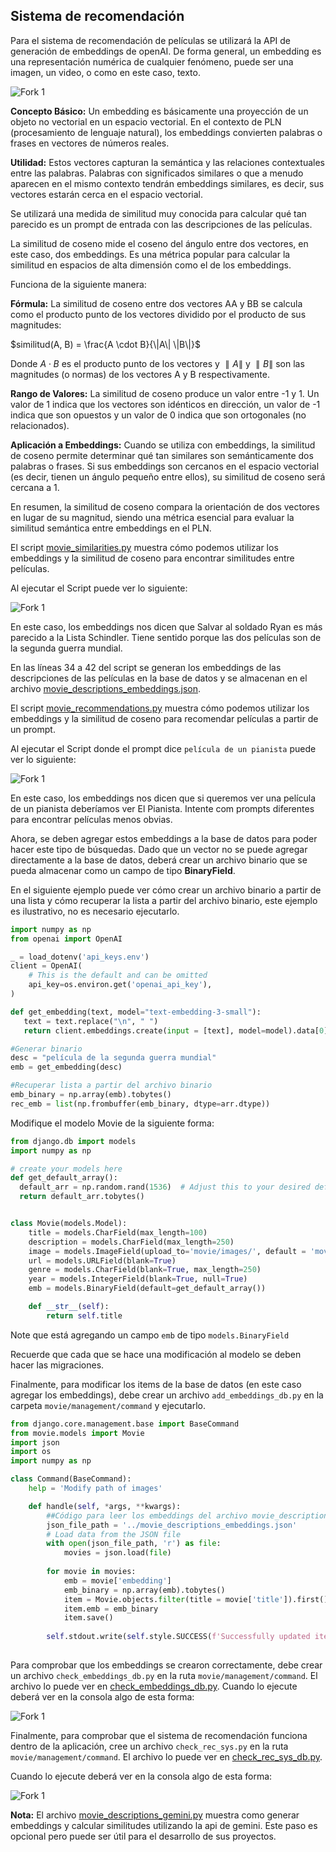 ## Sistema de recomendación

Para el sistema de recomendación de películas se utilizará la API de generación de embeddings de openAI. De forma general, un embedding es una representación numérica de cualquier fenómeno, puede ser una  imagen, un video, o como en este caso, texto.

![Fork 1](imgs/sr1.svg)

__Concepto Básico:__ Un embedding es básicamente una proyección de un objeto no vectorial en un espacio vectorial. En el contexto de PLN (procesamiento de lenguaje natural), los embeddings convierten palabras o frases en vectores de números reales.

__Utilidad:__ Estos vectores capturan la semántica y las relaciones contextuales entre las palabras. Palabras con significados similares o que a menudo aparecen en el mismo contexto tendrán embeddings similares, es decir, sus vectores estarán cerca en el espacio vectorial.

Se utilizará una medida de similitud muy conocida para calcular qué tan parecido es un prompt de entrada con las descripciones de las películas. 

La similitud de coseno mide el coseno del ángulo entre dos vectores, en este caso, dos embeddings. Es una métrica popular para calcular la similitud en espacios de alta dimensión como el de los embeddings.

Funciona de la siguiente manera:

__Fórmula:__ La similitud de coseno entre dos vectores AA y BB se calcula como el producto punto de los vectores dividido por el producto de sus magnitudes:

$similitud(A, B) = \frac{A \cdot B}{\|A\| \|B\|}$

Donde $A⋅B$ es el producto punto de los vectores y $∥A∥$ y $∥B∥$ son las magnitudes (o normas) de los vectores A y B respectivamente.

__Rango de Valores:__ La similitud de coseno produce un valor entre -1 y 1. Un valor de 1 indica que los vectores son idénticos en dirección, un valor de -1 indica que son opuestos y un valor de 0 indica que son ortogonales (no relacionados).

__Aplicación a Embeddings:__ Cuando se utiliza con embeddings, la similitud de coseno permite determinar qué tan similares son semánticamente dos palabras o frases. Si sus embeddings son cercanos en el espacio vectorial (es decir, tienen un ángulo pequeño entre ellos), su similitud de coseno será cercana a 1.

En resumen, la similitud de coseno compara la orientación de dos vectores en lugar de su magnitud, siendo una métrica esencial para evaluar la similitud semántica entre embeddings en el PLN.

El script [movie_similarities.py](movie_similarities.py) muestra cómo podemos utilizar los embeddings y la similitud de coseno para encontrar similitudes entre películas.

Al ejecutar el Script puede ver lo siguiente:

![Fork 1](imgs/rs2a.png)

En este caso, los embeddings nos dicen que Salvar al soldado Ryan es más parecido a la Lista Schindler. Tiene sentido porque las dos películas son de la segunda guerra mundial. 

En las líneas 34 a 42 del script se generan los embeddings de las descripciones de las películas en la base de datos y se almacenan en el archivo [movie_descriptions_embeddings.json](movie_descriptions_embeddings.json).

El script [movie_recommendations.py](movie_recommendations.py) muestra cómo podemos utilizar los embeddings y la similitud de coseno para recomendar películas a partir de un prompt.

Al ejecutar el Script donde el prompt dice ``película de un pianista`` puede ver lo siguiente:

![Fork 1](imgs/sr3a.png)

En este caso, los embeddings nos dicen que si queremos ver una película de un pianista deberíamos ver El Pianista. Intente com prompts diferentes para encontrar películas menos obvias. 

Ahora, se deben agregar estos embeddings a la base de datos para poder hacer este tipo de búsquedas. Dado que un vector no se puede agregar directamente a la base de datos, deberá crear un archivo binario que se pueda almacenar como un campo de tipo __BinaryField__.

En el siguiente ejemplo puede ver cómo crear un archivo binario a partir de una lista y cómo recuperar la lista a partir del archivo binario, este ejemplo es ilustrativo, no es necesario ejecutarlo.

````python
import numpy as np
from openai import OpenAI

_ = load_dotenv('api_keys.env')
client = OpenAI(
    # This is the default and can be omitted
    api_key=os.environ.get('openai_api_key'),
)

def get_embedding(text, model="text-embedding-3-small"):
   text = text.replace("\n", " ")
   return client.embeddings.create(input = [text], model=model).data[0].embedding

#Generar binario
desc = "película de la segunda guerra mundial"
emb = get_embedding(desc)

#Recuperar lista a partir del archivo binario
emb_binary = np.array(emb).tobytes()
rec_emb = list(np.frombuffer(emb_binary, dtype=arr.dtype))
````

Modifique el modelo Movie de la siguiente forma:

````python
from django.db import models
import numpy as np

# create your models here
def get_default_array():
  default_arr = np.random.rand(1536)  # Adjust this to your desired default array
  return default_arr.tobytes()


class Movie(models.Model): 
    title = models.CharField(max_length=100)
    description = models.CharField(max_length=250) 
    image = models.ImageField(upload_to='movie/images/', default = 'movie/images/default.jpg') 
    url = models.URLField(blank=True)
    genre = models.CharField(blank=True, max_length=250)
    year = models.IntegerField(blank=True, null=True)
    emb = models.BinaryField(default=get_default_array())

    def __str__(self): 
        return self.title

````

Note que está agregando un campo ``emb`` de tipo ``models.BinaryField``

Recuerde que cada que se hace una modificación al modelo se deben hacer las migraciones.

Finalmente, para modificar los items de la base de datos (en este caso agregar los embeddings), debe crear un archivo ``add_embeddings_db.py`` en la carpeta ``movie/management/command`` y ejecutarlo. 

````python
from django.core.management.base import BaseCommand
from movie.models import Movie
import json
import os
import numpy as np

class Command(BaseCommand):
    help = 'Modify path of images'

    def handle(self, *args, **kwargs):
        ##Código para leer los embeddings del archivo movie_descriptions_embeddings.json
        json_file_path = '../movie_descriptions_embeddings.json'
        # Load data from the JSON file
        with open(json_file_path, 'r') as file:
            movies = json.load(file)       
  
        for movie in movies:
            emb = movie['embedding']
            emb_binary = np.array(emb).tobytes()
            item = Movie.objects.filter(title = movie['title']).first()
            item.emb = emb_binary
            item.save()
        
        self.stdout.write(self.style.SUCCESS(f'Successfully updated item embeddings'))        
        
````

Para comprobar que los embeddings se crearon correctamente, debe crear un archivo ``check_embeddings_db.py`` en la ruta ``movie/management/command``. El archivo lo puede ver en [check_embeddings_db.py](DjangoProjectBase/movie/management/commands/check_embeddings_db.py).
Cuando lo ejecute deberá ver en la consola algo de esta forma:

![Fork 1](imgs/sr3.png)

Finalmente, para comprobar que el sistema de recomendación funciona dentro de la aplicación, cree un archivo ``check_rec_sys.py`` en la ruta ``movie/management/command``. El archivo lo puede ver en [check_rec_sys_db.py](DjangoProjectBase/movie/management/commands/check_rec_sys.py).

Cuando lo ejecute deberá ver en la consola algo de esta forma:

![Fork 1](imgs/sr4a.png)

__Nota:__ El archivo [movie_descriptions_gemini.py](movie_descriptions_gemini.py) muestra como generar embeddings y calcular similitudes utilizando la api de gemini. Este paso es opcional pero puede ser útil para el desarrollo de sus proyectos.
